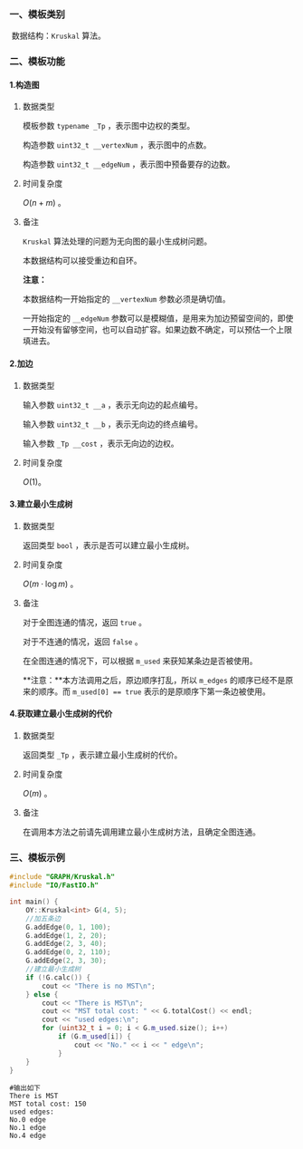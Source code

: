 ### 一、模板类别

​	数据结构：`Kruskal` 算法。

### 二、模板功能

#### 1.构造图

1. 数据类型

   模板参数 `typename _Tp` ，表示图中边权的类型。

   构造参数 `uint32_t __vertexNum`​ ，表示图中的点数。

   构造参数 `uint32_t __edgeNum` ，表示图中预备要存的边数。

2. 时间复杂度

   $O(n+m)$ 。

3. 备注

   `Kruskal` 算法处理的问题为无向图的最小生成树问题。

   本数据结构可以接受重边和自环。
   
   **注意：**

   本数据结构一开始指定的 `__vertexNum` 参数必须是确切值。
   
   一开始指定的 `__edgeNum` 参数可以是模糊值，是用来为加边预留空间的，即使一开始没有留够空间，也可以自动扩容。如果边数不确定，可以预估一个上限填进去。

#### 2.加边

1. 数据类型

   输入参数 `uint32_t __a`​ ，表示无向边的起点编号。

   输入参数 `uint32_t __b` ，表示无向边的终点编号。

   输入参数 `_Tp __cost` ，表示无向边的边权。

2. 时间复杂度

   $O(1)$。


#### 3.建立最小生成树

1. 数据类型

   返回类型 `bool` ，表示是否可以建立最小生成树。

2. 时间复杂度

   $O(m\cdot \log m)$ 。

3. 备注

   对于全图连通的情况，返回 `true` 。

   对于不连通的情况，返回 `false` 。

   在全图连通的情况下，可以根据 `m_used` 来获知某条边是否被使用。
   
   **注意：**本方法调用之后，原边顺序打乱，所以 `m_edges` 的顺序已经不是原来的顺序。而 `m_used[0] == true`  表示的是原顺序下第一条边被使用。

#### 4.获取建立最小生成树的代价

1. 数据类型

   返回类型 `_Tp` ，表示建立最小生成树的代价。

2. 时间复杂度

   $O(m)$ 。

3. 备注

   在调用本方法之前请先调用建立最小生成树方法，且确定全图连通。
   

### 三、模板示例

```c++
#include "GRAPH/Kruskal.h"
#include "IO/FastIO.h"

int main() {
    OY::Kruskal<int> G(4, 5);
    //加五条边
    G.addEdge(0, 1, 100);
    G.addEdge(1, 2, 20);
    G.addEdge(2, 3, 40);
    G.addEdge(0, 2, 110);
    G.addEdge(2, 3, 30);
    //建立最小生成树
    if (!G.calc()) {
        cout << "There is no MST\n";
    } else {
        cout << "There is MST\n";
        cout << "MST total cost: " << G.totalCost() << endl;
        cout << "used edges:\n";
        for (uint32_t i = 0; i < G.m_used.size(); i++)
            if (G.m_used[i]) {
                cout << "No." << i << " edge\n";
            }
    }
}
```

```
#输出如下
There is MST
MST total cost: 150
used edges:
No.0 edge
No.1 edge
No.4 edge

```

